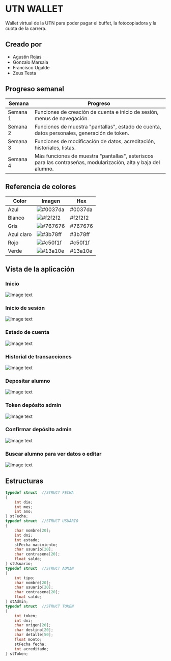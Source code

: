 # UTN WALLET
Wallet virtual de la UTN para poder pagar el buffet, la fotocopiadora y la cuota de la carrera.

## Creado por
- Agustin Rojas
- Gonzalo Marsala
- Francisco Ugalde
- Zeus Testa

## Progreso semanal
| Semana | Progreso |
| - | - |
| Semana 1 | Funciones de creación de cuenta e inicio de sesión, menus de navegación. | 
| Semana 2 | Funciones de muestra "pantallas", estado de cuenta, datos personales, generación de token. |
| Semana 3 | Funciones de modificación de datos, acreditación, historiales, listas. |
| Semana 4 | Más funciones de muestra "pantallas", asteriscos para las contraseñas, modularización, alta y baja del alumno. |

## Referencia de colores
| Color  |  Imagen | Hex |
| - | - | - |
| Azul | ![#0037da](https://github.com/agustinrojass/Prueba-Proyecto/blob/ar/Azul.png) | #0037da |
| Blanco | ![#f2f2f2](https://github.com/agustinrojass/Prueba-Proyecto/blob/ar/Blanco.png) | #f2f2f2 |
| Gris | ![#767676](https://github.com/agustinrojass/Prueba-Proyecto/blob/ar/Gris.png) | #767676 |
| Azul claro | ![#3b78ff](https://github.com/agustinrojass/Prueba-Proyecto/blob/ar/Azul%20Claro.png) | #3b78ff |
| Rojo | ![#c50f1f](https://github.com/agustinrojass/Prueba-Proyecto/blob/ar/Rojo.png) | #c50f1f |
| Verde | ![#13a10e](https://github.com/agustinrojass/Prueba-Proyecto/blob/ar/Verde.png) | #13a10e |

## Vista de la aplicación
### Inicio
![Image text](https://github.com/agustinrojass/Prueba-Proyecto/blob/ar/Inicio.png)
### Inicio de sesión
![Image text](https://github.com/agustinrojass/Prueba-Proyecto/blob/ar/Screenshots/Inicio%20de%20sesi%C3%B3n.png)
### Estado de cuenta
![Image text](https://github.com/agustinrojass/Prueba-Proyecto/blob/ar/Screenshots/Estado%20de%20cuenta%20alumno.png)
### Historial de transacciones
![Image text](https://github.com/agustinrojass/Prueba-Proyecto/blob/ar/Screenshots/Historial%20transacciones%20del%20alumno.png)
### Depositar alumno
![Image text](https://github.com/agustinrojass/Prueba-Proyecto/blob/ar/Screenshots/Depositar%20alumno.png)
### Token depósito admin
![Image text](https://github.com/agustinrojass/Prueba-Proyecto/blob/ar/Screenshots/Token%20dep%C3%B3sito.png)
### Confirmar depósito admin
![Image text](https://github.com/agustinrojass/Prueba-Proyecto/blob/ar/Screenshots/Confirmar%20dep%C3%B3sito.png)
### Buscar alumno para ver datos o editar
![Image text](https://github.com/agustinrojass/Prueba-Proyecto/blob/ar/Screenshots/B%C3%BAsqueda%20alumno.png)

## Estructuras
```c
typedef struct  //STRUCT FECHA
{
    int dia;
    int mes;
    int ano;
} stFecha;
typedef struct  //STRUCT USUARIO
{
    char nombre[20];
    int dni;
    int estado;
    stFecha nacimiento;
    char usuario[20];
    char contrasena[20];
    float saldo;
} stUsuario;
typedef struct  //STRUCT ADMIN
{
    int tipo;
    char nombre[20];
    char usuario[20];
    char contrasena[20];
    float saldo;
} stAdmin;
typedef struct  //STRUCT TOKEN
{
    int token;
    int dni;
    char origen[20];
    char destino[20];
    char detalle[50];
    float monto;
    stFecha fecha;
    int acreditado;
} stToken;
```
